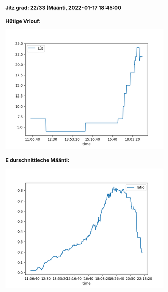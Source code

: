 ### Jitz grad: 22/33 (Määnti, 2022-01-17 18:45:00

### Hütige Vrlouf:
![Graph](Today.png)

### E durschnittleche Määnti:
![Graph](Määnti.png)
